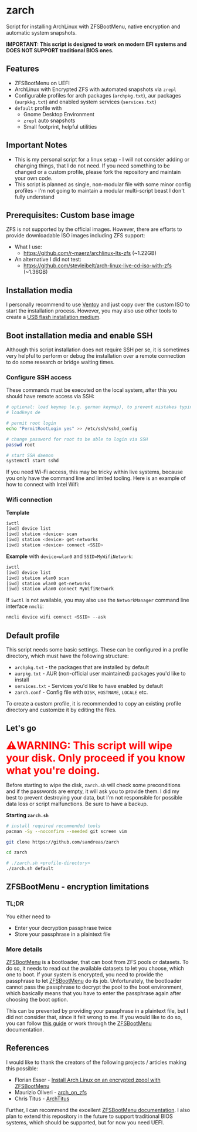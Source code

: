 # zarch

<!-- pacman -Qqme > installs.txt -->

Script for installing ArchLinux with ZFSBootMenu, native encryption and automatic system snapshots.

**IMPORTANT: This script is designed to work on modern EFI systems and DOES NOT SUPPORT traditional BIOS ones.**

## Features

- ZFSBootMenu on UEFI
- ArchLinux with Encrypted ZFS with automated snapshots via `zrepl`
- Configurable profiles for arch packages (`archpkg.txt`), aur packages (`aurpkkg.txt`) and enabled system services (`services.txt`)
- `default` profile with
  - Gnome Desktop Environment
  - `zrepl` auto snapshots
  - Small footprint, helpful utilities

## Important Notes

- This is my personal script for a linux setup - I will not consider adding or changing things, that I do not need. If you need something to be changed or a custom profile, please fork the repository and maintain your own code.
- This script is planned as single, non-modular file with some minor config profiles - I'm not going to maintain a modular multi-script beast I don't fully understand

## Prerequisites: Custom base image

ZFS is not supported by the official images. However, there are efforts to provide downloadable ISO images including ZFS support:

- What I use:
  - https://github.com/r-maerz/archlinux-lts-zfs (~1.22GB)
- An alternative I did not test:
  - https://github.com/stevleibelt/arch-linux-live-cd-iso-with-zfs (~1.36GB)


## Installation media

I personally recommend to use [Ventoy] and just copy over the custom ISO to start the installation process. However, you may also use other tools to create a [USB flash installation medium]. 

## Boot installation media and enable SSH

Although this script installation does not require SSH per se, it is sometimes very helpful to perform or debug the installation over a remote connection to do some research or bridge waiting times. 

### Configure SSH access

These commands must be executed on the local system, after this you should have remote access via SSH:
```bash
# optional: load keymap (e.g. german keymap), to prevent mistakes typing the password
# loadkeys de

# permit root login
echo "PermitRootLogin yes" >> /etc/ssh/sshd_config

# change password for root to be able to login via SSH
passwd root

# start SSH daemon
systemctl start sshd
```

If you need Wi-Fi access, this may be tricky within live systems, because you only have the command line and limited tooling. Here is an example of how to connect with Intel Wifi:

### Wifi connection

**Template**
```bash
iwctl
[iwd] device list
[iwd] station <device> scan
[iwd] station <device> get-networks
[iwd] station <device> connect <SSID>
```

**Example** with `device=wlan0` and `SSID=MyWifiNetwork`:
```bash
iwctl
[iwd] device list
[iwd] station wlan0 scan
[iwd] station wlan0 get-networks
[iwd] station wlan0 connect MyWifiNetwork
```

If `iwctl` is not available, you may also use the `NetworkManager` command line interface `nmcli`:

```bash
nmcli device wifi connect <SSID> --ask
```

## Default profile

This script needs some basic settings. These can be configured in a profile directory, which must have the following structure:

- `archpkg.txt` - the packages that are installed by default
- `aurpkg.txt` - AUR (non-official user maintained) packages you'd like to install
- `services.txt` - Services you'd like to have enabled by default
- `zarch.conf` - Config file with `DISK`, `HOSTNAME`, `LOCALE` etc.

To create a custom profile, it is recommended to copy an existing profile directory and customize it by editing the files.

## Let's go

<span style="color:red;font-size:2em;">**⚠️WARNING: This script will wipe your disk. Only proceed if you know what you're doing.**</span>

Before starting to wipe the disk, `zarch.sh` will check some preconditions and if the passwords are empty, it will ask you to provide them. I did my best to prevent destroying your data, but I'm not responsible for possible data loss or script malfunctions. Be sure to have a backup.

**Starting `zarch.sh`**

```bash
# install required recommended tools
pacman -Sy --noconfirm --needed git screen vim

git clone https://github.com/sandreas/zarch

cd zarch

# ./zarch.sh <profile-directory>
./zarch.sh default
```

## ZFSBootMenu - encryption limitations

### TL;DR

You either need to

- Enter your decryption passphrase twice
- Store your passphrase in a plaintext file

### More details

[ZFSBootMenu] is a bootloader, that can boot from ZFS pools or datasets. To do so, it needs to read out the available datasets to let you choose, which one to boot. If your system is encrypted, you need to provide the passphrase to let [ZFSBootMenu] do its job. Unfortunately, the bootloader cannot pass the passphrase to decrypt the pool to the boot environment, which basically means that you have to enter the passphrase again after choosing the boot option.

This can be prevented by providing your passphrase in a plaintext file, but I did not consider that, since it felt wrong to me. If you would like to do so, you can follow [this guide](https://web.archive.org/web/20250228214144/https://florianesser.ch/posts/20220714-arch-install-zbm/) or work through the [ZFSBootMenu] documentation.



## References

I would like to thank the creators of the following projects / articles making this possible:

- Florian Esser - [Install Arch Linux on an encrypted zpool with ZFSBootMenu]
- Maurizio Oliveri - [arch_on_zfs]
- Chris Titus - [ArchTitus]

Further, I can recommend the excellent [ZFSBootMenu documentation]. I also plan to extend this repository in the future to support traditional BIOS systems, which should be supported, but for now you need UEFI.


[Ventoy]: https://www.ventoy.net/en/index.html
[USB flash installation medium]: https://wiki.archlinux.org/title/USB_flash_installation_medium
[ZFSBootMenu]: https://docs.zfsbootmenu.org

[ArchTitus]: https://github.com/ChrisTitusTech/ArchTitus/
[Install Arch Linux on an encrypted zpool with ZFSBootMenu]: https://web.archive.org/web/20250228214144/https://florianesser.ch/posts/20220714-arch-install-zbm/
[arch_on_zfs]: https://gist.github.com/Soulsuke/6a7d1f09f7fef968a2f32e0ff32a5c4c

[ZFSBootMenu documentation]: https://docs.zfsbootmenu.org/
[rEFInd integration]: https://docs.zfsbootmenu.org/en/v3.0.x/general/uefi-booting.html#id2